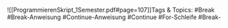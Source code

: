 
![[ProgrammierenSkript_1Semester.pdf#page=107]]Tags & Topics:
   #Break
   #Break-Anweisung
   #Continue-Anweisung
   #Continue
   #For-Schleife
   #Break-